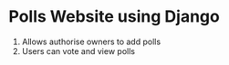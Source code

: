 # Polls Website using Django

1. Allows authorise owners to add polls
2. Users can vote and view polls
